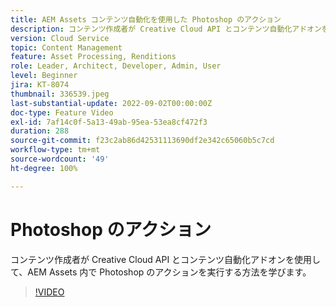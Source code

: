 ```yaml
---
title: AEM Assets コンテンツ自動化を使用した Photoshop のアクション
description: コンテンツ作成者が Creative Cloud API とコンテンツ自動化アドオンを使用して、AEM Assets 内で Photoshop のアクションを実行する方法を学びます。
version: Cloud Service
topic: Content Management
feature: Asset Processing, Renditions
role: Leader, Architect, Developer, Admin, User
level: Beginner
jira: KT-8074
thumbnail: 336539.jpeg
last-substantial-update: 2022-09-02T00:00:00Z
doc-type: Feature Video
exl-id: 7af14c0f-5a13-49ab-95ea-53ea8cf472f3
duration: 288
source-git-commit: f23c2ab86d42531113690df2e342c65060b5c7cd
workflow-type: tm+mt
source-wordcount: '49'
ht-degree: 100%

---
```


# Photoshop のアクション

コンテンツ作成者が Creative Cloud API とコンテンツ自動化アドオンを使用して、AEM Assets 内で Photoshop のアクションを実行する方法を学びます。

>[!VIDEO](https://video.tv.adobe.com/v/336539?quality=12&learn=on)
